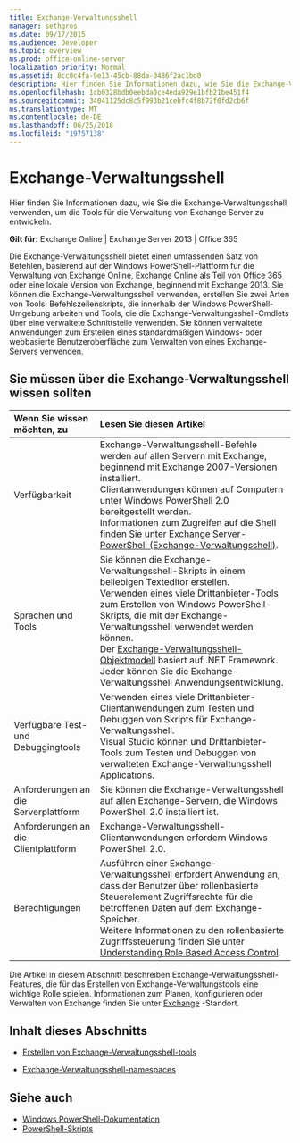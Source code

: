 ```yaml
---
title: Exchange-Verwaltungsshell
manager: sethgros
ms.date: 09/17/2015
ms.audience: Developer
ms.topic: overview
ms.prod: office-online-server
localization_priority: Normal
ms.assetid: 8cc0c4fa-9e13-45cb-88da-0486f2ac1bd0
description: Hier finden Sie Informationen dazu, wie Sie die Exchange-Verwaltungsshell verwenden, um die Tools für die Verwaltung von Exchange Server zu entwickeln.
ms.openlocfilehash: 1cb0328bdb0eebda0ce4eda929e1bfb21be451f4
ms.sourcegitcommit: 34041125dc8c5f993b21cebfc4f8b72f0fd2cb6f
ms.translationtype: MT
ms.contentlocale: de-DE
ms.lasthandoff: 06/25/2018
ms.locfileid: "19757138"
---
```

# <a name="exchange-management-shell"></a>Exchange-Verwaltungsshell

Hier finden Sie Informationen dazu, wie Sie die Exchange-Verwaltungsshell verwenden, um die Tools für die Verwaltung von Exchange Server zu entwickeln.
  
**Gilt für:** Exchange Online | Exchange Server 2013 | Office 365
  
Die Exchange-Verwaltungsshell bietet einen umfassenden Satz von Befehlen, basierend auf der Windows PowerShell-Plattform für die Verwaltung von Exchange Online, Exchange Online als Teil von Office 365 oder eine lokale Version von Exchange, beginnend mit Exchange 2013. Sie können die Exchange-Verwaltungsshell verwenden, erstellen Sie zwei Arten von Tools: Befehlszeilenskripts, die innerhalb der Windows PowerShell-Umgebung arbeiten und Tools, die die Exchange-Verwaltungsshell-Cmdlets über eine verwaltete Schnittstelle verwenden. Sie können verwaltete Anwendungen zum Erstellen eines standardmäßigen Windows- oder webbasierte Benutzeroberfläche zum Verwalten von eines Exchange-Servers verwenden. 
  
## <a name="what-you-need-to-know-about-the-exchange-management-shell"></a>Sie müssen über die Exchange-Verwaltungsshell wissen sollten

|Wenn Sie wissen möchten, zu|Lesen Sie diesen Artikel|
|:-----|:-----|
|Verfügbarkeit  <br/> |Exchange-Verwaltungsshell-Befehle werden auf allen Servern mit Exchange, beginnend mit Exchange 2007-Versionen installiert.<br/>Clientanwendungen können auf Computern unter Windows PowerShell 2.0 bereitgestellt werden.<br/> Informationen zum Zugreifen auf die Shell finden Sie unter [Exchange Server-PowerShell (Exchange-Verwaltungsshell)](https://docs.microsoft.com/en-us/powershell/exchange/exchange-server/exchange-management-shell?view=exchange-ps).  <br/> |
|Sprachen und Tools  <br/> |Sie können die Exchange-Verwaltungsshell-Skripts in einem beliebigen Texteditor erstellen.<br/>Verwenden eines viele Drittanbieter-Tools zum Erstellen von Windows PowerShell-Skripts, die mit der Exchange-Verwaltungsshell verwendet werden können.  <br/> Der [Exchange-Verwaltungsshell-Objektmodell](exchange-management-shell-namespaces.md) basiert auf .NET Framework.<br/>Jeder können Sie die Exchange-Verwaltungsshell Anwendungsentwicklung.  <br/> |
|Verfügbare Test- und Debuggingtools  <br/> |Verwenden eines viele Drittanbieter-Clientanwendungen zum Testen und Debuggen von Skripts für Exchange-Verwaltungsshell.  <br/> Visual Studio können und Drittanbieter-Tools zum Testen und Debuggen von verwalteten Exchange-Verwaltungsshell Applications.  <br/> |
|Anforderungen an die Serverplattform  <br/> |Sie können die Exchange-Verwaltungsshell auf allen Exchange-Servern, die Windows PowerShell 2.0 installiert ist.  <br/> |
|Anforderungen an die Clientplattform  <br/> |Exchange-Verwaltungsshell-Clientanwendungen erfordern Windows PowerShell 2.0.  <br/> |
|Berechtigungen  <br/> |Ausführen einer Exchange-Verwaltungsshell erfordert Anwendung an, dass der Benutzer über rollenbasierte Steuerelement Zugriffsrechte für die betroffenen Daten auf dem Exchange-Speicher.<br/>Weitere Informationen zu den rollenbasierte Zugriffssteuerung finden Sie unter [Understanding Role Based Access Control](http://technet.microsoft.com/en-us/library/dd298183.aspx).  <br/> |
   
Die Artikel in diesem Abschnitt beschreiben Exchange-Verwaltungsshell-Features, die für das Erstellen von Exchange-Verwaltungstools eine wichtige Rolle spielen. Informationen zum Planen, konfigurieren oder Verwalten von Exchange finden Sie unter [Exchange](https://docs.microsoft.com/en-us/exchange/) -Standort.
  
## <a name="in-this-section"></a>Inhalt dieses Abschnitts

- [Erstellen von Exchange-Verwaltungsshell-tools](create-exchange-management-shell-tools.md)
    
- [Exchange-Verwaltungsshell-namespaces](exchange-management-shell-namespaces.md)
    
## <a name="see-also"></a>Siehe auch
  
- [Windows PowerShell-Dokumentation](https://docs.microsoft.com/en-us/powershell/scripting/getting-started/getting-started-with-windows-powershell?view=powershell-6)
- [PowerShell-Skripts](https://docs.microsoft.com/en-us/powershell/scripting/powershell-scripting?view=powershell-6)
    

